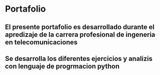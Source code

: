 # Portafolio

## El presente portafolio es desarrollado durante el apredizaje de la carrera profesional de ingeneria en telecomunicaciones 
## Se desarrolla los diferentes ejercicios y analizis con lenguaje de progrmacion python
